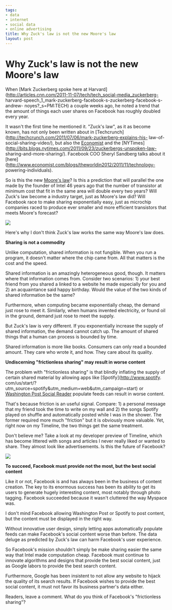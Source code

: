 ```yaml
--- 
tags: 
- data
- internet
- social data
- online advertising
title: Why Zuck's law is not the new Moore's law
layout: post
---
```

# Why Zuck's law is not the new Moore's law

When [Mark Zuckerberg spoke here at
Harvard](http://articles.cnn.com/2011-11-07/tech/tech_social-media_zuckerberg-
harvard-speech_1_mark-zuckerberg-facebook-s-zuckerberg-facebook-s-andrew-
noyes?_s=PM:TECH) a couple weeks ago, he noted a trend that the amount of
things each user shares on Facebook has roughly doubled every year.

It wasn't the first time he mentioned it. "Zuck's law", as it as become known,
has not only been written about in
[Techcrunch](http://techcrunch.com/2011/07/06/mark-zuckerberg-explains-his-
law-of-social-sharing-video/), but also the
[Economist](http://www.economist.com/blogs/babbage/2011/09/facebook) and the
[NYTimes](http://bits.blogs.nytimes.com/2011/09/23/zuckerbergs-unspoken-law-
sharing-and-more-sharing/). Facebook COO Sheryl Sandberg talks about it
[here](http://www.economist.com/blogs/theworldin2012/2011/11/technology-
powering-individuals).

So is this the new [Moore's
law](http://en.wikipedia.org/wiki/Moores_law%20%20)? Is this a prediction that
will parallel the one made by the founder of Intel 46 years ago that the
number of transistor at minimum cost that fit in the same area will double
every two years? Will Zuck's law become a industry target, just as Moore's law
did? Will Facebook race to make sharing exponentially easy, just as microchip
companies raced to produce ever smaller and more efficient transistors that
meets Moore's forecast?

![](http://media.tumblr.com/tumblr_lv90b74il51r3oiuq.png)

Here's why I don't think Zuck's law works the same way Moore's law does.

**Sharing is not a commodity**

Unlike computation, shared information is not fungible. When you run a
program, it doesn't matter where the chip came from. All that matters is the
cost and the speed.

Shared information is an amazingly heterogeneous good, though. It matters
where that information comes from. Consider two scenarios: 1) your best friend
from you shared a linked to a website he made especially for you and 2) an
acquaintance said happy birthday. Would the value of the two kinds of shared
information be the same?

Furthermore, when computing became exponentially cheap, the demand just rose
to meet it. Similarly, when humans invented electricity, or found oil in the
ground, demand just rose to meet the supply.

But Zuck's law is very different. If you exponentially increase the supply of
shared information, the demand cannot catch up. The amount of shared things
that a human can process is bounded by time.

Shared information is more like books. Consumers can only read a bounded
amount. They care who wrote it, and how. They care about its quality.

**Undiscerning "frictionless sharing" may result in worse content**

The problem with "frictionless sharing" is that blindly inflating the supply
of certain shared material by allowing apps like [Spotify](http://www.spotify.
com/us/start/?utm_source=spotify&utm_medium=web&utm_campaign=start) or
[Washington Post Social Reader](http://www.washingtonpost.com/socialreader)
populate feeds can result in worse content.

That's because friction is an useful signal. Compare: 1) a personal message
that my friend took the time to write on my wall and 2) the songs Spotify
played on shuffle and automatically posted while I was in the shower. The
former required more much "friction" but it is obviously more valuable. Yet,
right now on my Timeline, the two things get the same treatment.

Don't believe me? Take a look at my developer preview of Timeline, which has
become littered with songs and articles I never really liked or wanted to
share. They almost look like advertisements. Is this the future of Facebook?

![](http://media.tumblr.com/tumblr_lv7e1zGpLc1r3oiuq.png)

**To succeed, Facebook must provide not the most, but the best social content**

Like it or not, Facebook is and has always been in the business of content
creation. The key to its enormous success has been its ability to get its
users to generate hugely interesting content, most notably through photo
tagging. Facebook succeeded because it wasn't cluttered the way Myspace was.

I don't mind Facebook allowing Washington Post or Spotify to post content, but
the content must be displayed in the right way.

Without innovative user design, simply letting apps automatically populate
feeds can make Facebook's social content worse than before. The data deluge as
predicted by Zuck's law can harm Facebook's user experience.

So Facebook's mission shouldn't simply be make sharing easier the same way
that Intel made computation cheap. Facebook must continue to innovate
algorithms and designs that provide the best social content, just as Google
labors to provide the best search content.

Furthermore, Google has been insistent to not allow any website to hijack the
quality of its search results. If Facebook wishes to provide the best social
content, it must not favor its business partner's data either.

Readers, leave a comment. What do you think of Facebook's "frictionless
sharing"?

